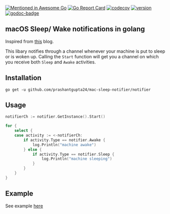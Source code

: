 [![Mentioned in Awesome Go](https://awesome.re/mentioned-badge.svg)](https://github.com/avelino/awesome-go) [![Go Report Card](https://goreportcard.com/badge/github.com/prashantgupta24/mac-sleep-notifier)](https://goreportcard.com/report/github.com/prashantgupta24/mac-sleep-notifier) [![codecov](https://codecov.io/gh/prashantgupta24/mac-sleep-notifier/branch/master/graph/badge.svg)](https://codecov.io/gh/prashantgupta24/mac-sleep-notifier) [![version][version-badge]][RELEASES] [![godoc-badge][godoc-badge]][godoc-link]

## macOS Sleep/ Wake notifications in golang

Inspired from [this](https://nicolai86.eu/blog/2017/12/sleep-wake-notifications-in-go/) blog.

This libary notifies through a channel whenever your machine is put to sleep or is woken up. Calling the `Start` function will get you a channel on which you receive both `Sleep` and `Awake` activities.

## Installation

`go get -u github.com/prashantgupta24/mac-sleep-notifier/notifier`

## Usage

```go
notifierCh := notifier.GetInstance().Start()

for {
	select {
	case activity := <-notifierCh:
		if activity.Type == notifier.Awake {
			log.Println("machine awake")
		} else {
			if activity.Type == notifier.Sleep {
				log.Println("machine sleeping")
			}
		}
	}
}
```
## Example
See example [here](https://github.com/prashantgupta24/mac-sleep-notifier/blob/master/example/example.go)

[godoc-badge]: https://img.shields.io/badge/godoc-reference-blue.svg
[godoc-link]: https://godoc.org/github.com/prashantgupta24/mac-sleep-notifier/notifier

[version-badge]: https://img.shields.io/github/release/prashantgupta24/mac-sleep-notifier.svg
[RELEASES]: https://github.com/prashantgupta24/mac-sleep-notifier/releases
